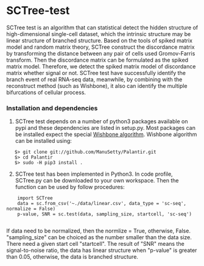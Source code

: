 # SCTree-test
SCTree test is an algorithm that can statistical detect the hidden structure of high-dimensional single-cell dataset, which the intrinsic structure may be linear structure of branched structure. Based on the tools of spiked matrix model and random matrix theory, SCTree construct the discordance matrix by transforming the distance between any pair of cells used Gromov-Farris transform. Then the discordance matrix can be formulated as the spiked matrix model. Therefore, we detect the spiked matrix model of discordance matrix whether signal or not. SCTree test have successfully identify the branch event of real RNA-seq data, meanwhile, by combining with the reconstruct method (such as Wishbone), it also can identify the multiple bifurcations of cellular process.  
### Installation and dependencies

1. SCTree test depends on a number of python3 packages available on pypi and these dependencies are listed in setup.py.  Most packages can be installed expect the special [Wishbone algorithm](https://github.com/ManuSetty/wishbone). Wishbone algorithm can be installed using:
```
   $> git clone git://github.com/ManuSetty/Palantir.git
   $> cd Palantir
   $> sudo -H pip3 install .   
```
    
2. SCTree test has been implemented in Python3. In code profile, SCTree.py can be downloaded to your own workspace. Then the function can be used by follow procedures:

```
    import SCTree
    data = sc.from_csv('~./data/linear.csv', data_type = 'sc-seq', normalize = False)
    p-value, SNR = sc.test(data, sampling_size, startcell, 'sc-seq')
    
```
If data need to be normalized, then the normlize = True, otherwise, False. "sampling_size" can be choiced as the number smaller than the data size. There need a given start cell "startcell". The result of "SNR" means the signal-to-noise ratio, the data has linear structure when "p-value" is greater than 0.05, otherwise, the data is branched structure.

